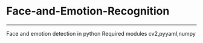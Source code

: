# Face-and-Emotion-Recognition
<hr>
Face and emotion detection in python
Required modules cv2,pyyaml,numpy
